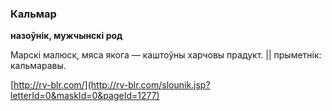 ### Кальмар
**назоўнік, мужчынскі род**

Марскі малюск, мяса якога — каштоўны харчовы прадукт. || прыметнік: кальмаравы.

<a rel="author">[http://rv-blr.com/](http://rv-blr.com/slounik.jsp?letterId=0&maskId=0&pageId=1277)</a>
